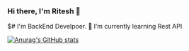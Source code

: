 ### Hi there, I'm Ritesh 👋
$# I'm BackEnd Develpoer.
🌱 I’m currently learning Rest API 



[![Anurag's GitHub stats](https://github-readme-stats.vercel.app/api?username=Ritesh22p1401b)](https://github.com/anuraghazra/github-readme-stats)
